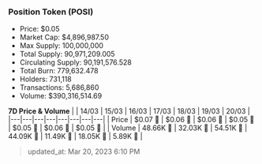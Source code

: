 
  ### Position Token (POSI)
  - Price: $0.05
  - Market Cap: $4,896,987.50
  - Max Supply: 100,000,000
  - Total Supply: 90,971,209.005
  - Circulating Supply: 90,191,576.528
  - Total Burn: 779,632.478
  - Holders: 731,118
  - Transactions: 5,686,860
  - Volume: $390,316,514.69

  **7D Price & Volume**
  | | 14&#x2F;03 | 15&#x2F;03 | 16&#x2F;03 | 17&#x2F;03 | 18&#x2F;03 | 19&#x2F;03 | 20&#x2F;03 |
  |---|---|---|---|---|---|---|---|
  | Price | $0.07 🚀 | $0.06 🔻 | $0.06 🔻 | $0.05 🔻 | $0.05 🚀 | $0.06 🚀 | $0.05 🔻 |
  | Volume | 48.66K 🔻 | 32.03K 🔻 | 54.51K 🚀 | 44.09K 🔻 | 11.49K 🔻 | 18.05K 🚀 | 5.89K 🔻 |

  > updated_at: Mar 20, 2023 6:10 PM
